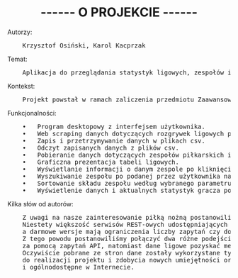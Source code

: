 <h1 align="center">------ O PROJEKCIE ------</h1>  
Autorzy:  
<pre>
    Krzysztof Osiński, Karol Kacprzak  
</pre>
Temat:  
<pre>
    Aplikacja do przeglądania statystyk ligowych, zespołów i zawodników ze świata piłki nożnej.  
</pre>
Kontekst:
<pre>
    Projekt powstał w ramach zaliczenia przedmiotu Zaawansowane Projektowanie Obiektowe i Funkcyjne na Wydziale Matematyki i Nauk Informacyjnych Politechniki Warszawskiej.
</pre>
Funkcjonalności: 
<pre>
    •	Program desktopowy z interfejsem użytkownika.  
    •	Web scraping danych dotyczących rozgrywek ligowych przy użyciu JSoup.  
    •	Zapis i przetrzymywanie danych w plikach csv.  
    •	Odczyt zapisanych danych z plików csv.  
    •	Pobieranie danych dotyczących zespołów piłkarskich i zawodników z serwisu REST-owego.  
    •	Graficzna prezentacja tabeli ligowych.  
    •	Wyświetlanie informacji o danym zespole po kliknięciu w komórkę tabeli.  
    •	Wyszukiwanie zespołu po podanej przez użytkownika nazwie.  
    •	Sortowanie składu zespołu według wybranego parametru.  
    •	Wyświetlenie danych i aktualnych statystyk gracza po kliknięciu w jego ikonkę.  
</pre>
Kilka słów od autorów: 
<pre>
    Z uwagi na nasze zainteresowanie piłką nożną postanowiliśmy projekt oprzeć o jej tematykę.  
    Niestety większość serwisów REST-owych udostępniających dane na ten temat oferuje płatne subskrybcje,  
    a darmowe wersje mają ograniczenia liczby zapytań czy dostępnych do pobrania informacji.  
    Z tego powodu postanowiliśmy połączyć dwa różne podejścia i dane o zespołach i zawodnikach uzyskiwać  
    za pomocą zapytań API, natomiast dane ligowe pozyskać metodą web scrapingu z biblioteką JSoup.  
    Oczywiście pobrane ze stron dane zostały wykorzystane tylko w w celach niekomercyjnych i edukacyjnych  
    do realizacji projektu i zdobycia nowych umiejętności oraz są to dane niewrażliwe, publiczne  
    i ogólnodostępne w Internecie.
</pre>
